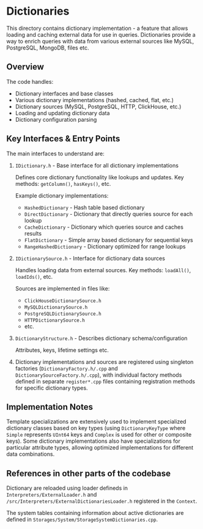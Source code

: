 # Dictionaries

This directory contains dictionary implementation - a feature that allows loading and caching external data for use in queries. Dictionaries provide a way to enrich queries with data from various external sources like MySQL, PostgreSQL, MongoDB, files etc.

## Overview

The code handles:
- Dictionary interfaces and base classes
- Various dictionary implementations (hashed, cached, flat, etc.)
- Dictionary sources (MySQL, PostgreSQL, HTTP, ClickHouse, etc.)
- Loading and updating dictionary data
- Dictionary configuration parsing

## Key Interfaces & Entry Points

The main interfaces to understand are:

1. `IDictionary.h` - Base interface for all dictionary implementations

    Defines core dictionary functionality like lookups and updates. Key methods: `getColumn()`, `hasKeys()`, etc.

    Example dictionary implementations:
    - `HashedDictionary` - Hash table based dictionary
    - `DirectDictionary` - Dictionary that directly queries source for each lookup
    - `CacheDictionary` - Dictionary which queries source and caches results
    - `FlatDictionary` - Simple array based dictionary for sequential keys
    - `RangeHashedDictionary` - Dictionary optimized for range lookups

1. `IDictionarySource.h` - Interface for dictionary data sources

    Handles loading data from external sources. Key methods: `loadAll()`, `loadIds()`, etc.

    Sources are implemented in files like:

    - `ClickHouseDictionarySource.h`
    - `MySQLDictionarySource.h`
    - `PostgreSQLDictionarySource.h`
    - `HTTPDictionarySource.h`
    - etc.

1. `DictionaryStructure.h` - Describes dictionary schema/configuration

    Attributes, keys, lifetime settings etc.

1. Dictionary implementations and sources are registered using singleton factories (`DictionaryFactory.h/.cpp` and `DictionarySourceFactory.h/.cpp`), with individual factory methods defined in separate `register*.cpp` files containing registration methods for specific dictionary types.

## Implementation Notes

Template specializations are extensively used to implement specialized dictionary classes based on key types (using `DictionaryKeyType` where `Simple` represents `UInt64` keys and `Complex` is used for other or composite keys). Some dictionary implementations also have specializations for particular attribute types, allowing optimized implementations for different data combinations.

## References in other parts of the codebase

Dictionary are reloaded using loader defineds in `Interpreters/ExternalLoader.h` and `/src/Interpreters/ExternalDictionariesLoader.h` registered in the `Context`.

The system tables containing information about active dictionaries are defined in `Storages/System/StorageSystemDictionaries.cpp`.
